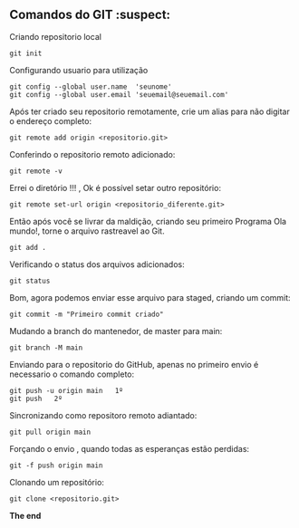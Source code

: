 ## Comandos do GIT  :suspect:

Criando repositorio local

```git
git init
```
Configurando usuario para utilização

```git
git config --global user.name  'seunome'
git config --global user.email 'seuemail@seuemail.com'
```
Após ter criado seu repositorio remotamente, crie um  alias para não digitar o endereço completo:

```git
git remote add origin <repositorio.git>
```
Conferindo o repositorio remoto adicionado:

```git
git remote -v 
```
Errei o diretório !!! ,  Ok é possível setar outro repositório:
```git
git remote set-url origin <repositorio_diferente.git>
```

Então após você se livrar da maldição, criando seu primeiro Programa  Ola mundo!, torne o arquivo rastreavel ao Git.
```git
git add .    
```
Verificando o status dos arquivos adicionados:
```git
git status     
```
Bom, agora podemos enviar esse arquivo para staged, criando um commit:
```git
git commit -m "Primeiro commit criado"     
```
Mudando a branch do mantenedor, de master para main:
```git
git branch -M main      
```
Enviando  para o repositorio do GitHub, apenas no primeiro envio é necessario o comando completo:
```git
git push -u origin main   1º 
git push   2º
```
Sincronizando como repositoro remoto adiantado:
```git
git pull origin main      
```
Forçando o envio , quando todas as esperanças estão perdidas:
```git
git -f push origin main
```
Clonando um repositório:
```git
git clone <repositorio.git>
```

**The end**


